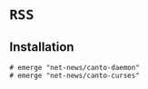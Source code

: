 # `RSS`

## Installation

```ShellSession
# emerge "net-news/canto-daemon"
# emerge "net-news/canto-curses"
```
